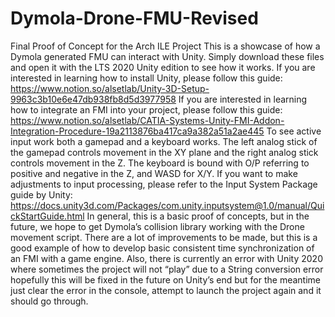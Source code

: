 # Dymola-Drone-FMU-Revised
Final Proof of Concept for the Arch ILE Project
This is a showcase of how a Dymola generated FMU can interact with Unity. Simply download these files and open it with the LTS 2020 Unity edition to see how it works. 
If you are interested in learning how to install Unity, please follow this guide:  https://www.notion.so/alsetlab/Unity-3D-Setup-9963c3b10e6e47db938fb8d5d3977958
If you are interested in learning how to integrate an FMI into your project, please follow this guide: https://www.notion.so/alsetlab/CATIA-Systems-Unity-FMI-Addon-Integration-Procedure-19a2113876ba417ca9a382a51a2ae445
To see active input work both a gamepad and a keyboard works. The left analog stick of the gamepad controls movement in the XY plane and the right analog stick controls movement in the Z. The keyboard is bound with O/P referring to positive and negative in the Z, and WASD for X/Y. If you want to make adjustments to input processing, please refer to the Input System Package guide by Unity:  https://docs.unity3d.com/Packages/com.unity.inputsystem@1.0/manual/QuickStartGuide.html 
In general, this is a basic proof of concepts, but in the future, we hope to get Dymola’s collision library working with the Drone movement script. There are a lot of improvements to be made, but this is a good example of how to develop basic consistent time synchronization of an FMI with a game engine. Also, there is currently an error with Unity 2020 where sometimes the project will not “play” due to a String conversion error hopefully this will be fixed in the future on Unity’s end but for the meantime just clear the error in the console, attempt to launch the project again and it should go through. 
